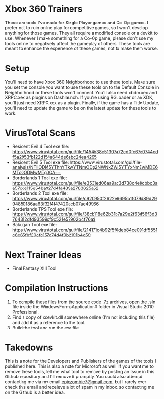 # Xbox 360 Trainers
These are tools I've made for Single Player games and Co-Op games. I prefer not to ruin online play for competitive games, so I won't develop anything for those games. They all require a modified console or a devkit to use.
Whenever I make something for a Co-Op game, please don't use my tools online to negatively affect the gameplay of others. These tools are meant to enhance the experience of these games, not to make them worse.

# Setup
You'll need to have Xbox 360 Neighborhood to use these tools. Make sure you set the console you want to use these tools on to the Default Console in Neighborhood or these tools won't connect.
You'll also need xbdm.xex and XRPC.xex as plugins on Dashlaunch. If you're using RGLoader or an XDK, you'll just need XRPC.xex as a plugin. Finally, if the game has a Title Update, you'll need to update the game to be on the latest update for these tools to work.

# VirusTotal Scans
* Resident Evil 4 Tool exe file: https://www.virustotal.com/gui/file/1454b38c51307a72cd0fc67e0744cdf5a2953fb122d154a644de6abc24ea4295
* Resident Evil 5 Tool exe file: https://www.virustotal.com/gui/file-analysis/NTliODM5YThhYTkwYTNmODg2NWNkZWI5YTYxNmEwMDE6MTc0ODMwMTg0OA==
* Borderlands 1 Tool exe file: https://www.virustotal.com/gui/file/e3531ed06aa9ac3d738c4e8cbbc3aa57cce115e54ba927d4fa489a2783625a52
* Borderlands 2 Tool exe file: https://www.virustotal.com/gui/file/c920950f2622e6695b1f079d89d2994850186aa63f32f4f47420ecb07ae49966
* Borderlands TPS Tool exe file: https://www.virustotal.com/gui/file/38cb118e62b31b7a29e2f63d56f3d3764312dfd93599cf9c521e57902b4f76a9
* Bakugan Tool exe file: https://www.virustotal.com/gui/file/214171c4b92f5f0deb84ce091df5551c6e65fbf29efc157c74d4f9b2191b4c59

# Next Trainer Ideas
* Final Fantasy XIII Tool

# Compilation Instructions
1) To compile these files from the source code .7z archives, open the .sln file inside the WindowsFormsApplication# folder in Visual Studio 2010 Professional.
2) Find a copy of xdevkit.dll somewhere online (I'm not including this file) and add it as a reference to the tool.
3) Build the tool and run the exe file.

# Takedowns
This is a note for the Developers and Publishers of the games of the tools I published here. This is also a note for Microsoft as well. If you want me to remove these tools, tell me what tool to remove by posting an Issue in this Github repository and I'll remove it promptly. You could also attempt contacting me via my email epiczombie7@gmail.com, but I rarely ever check this email and receieve a lot of spam in my inbox, so contacting me on the Github is a better idea.
